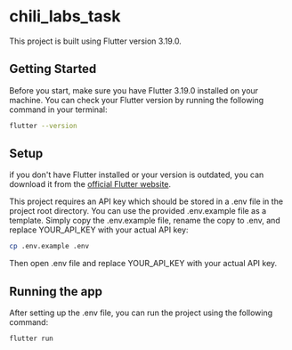 # chili_labs_task

This project is built using Flutter version 3.19.0.

## Getting Started

Before you start, make sure you have Flutter 3.19.0 installed on your machine. You can check your Flutter version by running the following command in your terminal:

```bash
flutter --version
```

## Setup

if you don't have Flutter installed or your version is outdated, you can download it from the [official Flutter website](flutter.dev).

This project requires an API key which should be stored in a .env file in the project root directory. You can use the provided .env.example file as a template. 
Simply copy the .env.example file, rename the copy to .env, and replace YOUR_API_KEY with your actual API key:

```bash
cp .env.example .env
```

Then open .env file and replace YOUR_API_KEY with your actual API key.

## Running the app
After setting up the .env file, you can run the project using the following command:

```bash
flutter run
```